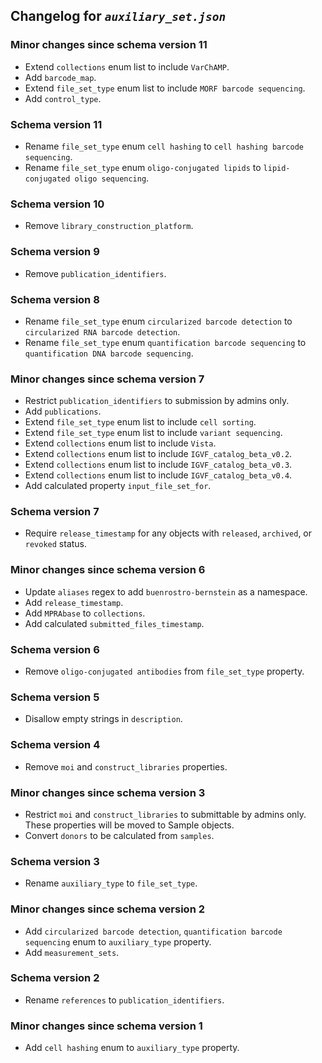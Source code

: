 ## Changelog for *`auxiliary_set.json`*

### Minor changes since schema version 11

* Extend `collections` enum list to include `VarChAMP`.
* Add `barcode_map`.
* Extend `file_set_type` enum list to include `MORF barcode sequencing`.
* Add `control_type`.

### Schema version 11

* Rename `file_set_type` enum `cell hashing` to `cell hashing barcode sequencing`.
* Rename `file_set_type` enum `oligo-conjugated lipids` to `lipid-conjugated oligo sequencing`.

### Schema version 10

* Remove `library_construction_platform`.

### Schema version 9

* Remove `publication_identifiers`.

### Schema version 8

* Rename `file_set_type` enum `circularized barcode detection` to `circularized RNA barcode detection`.
* Rename `file_set_type` enum `quantification barcode sequencing` to `quantification DNA barcode sequencing`.

### Minor changes since schema version 7

* Restrict `publication_identifiers` to submission by admins only.
* Add `publications`.
* Extend `file_set_type` enum list to include `cell sorting`.
* Extend `file_set_type` enum list to include `variant sequencing`.
* Extend `collections` enum list to include `Vista`.
* Extend `collections` enum list to include `IGVF_catalog_beta_v0.2`.
* Extend `collections` enum list to include `IGVF_catalog_beta_v0.3`.
* Extend `collections` enum list to include `IGVF_catalog_beta_v0.4`.
* Add calculated property `input_file_set_for`.

### Schema version 7

* Require `release_timestamp` for any objects with `released`, `archived`, or `revoked` status.

### Minor changes since schema version 6

* Update `aliases` regex to add `buenrostro-bernstein` as a namespace.
* Add `release_timestamp`.
* Add `MPRAbase` to `collections`.
* Add calculated `submitted_files_timestamp`.

### Schema version 6

* Remove `oligo-conjugated antibodies` from `file_set_type` property.

### Schema version 5

* Disallow empty strings in `description`.

### Schema version 4

* Remove `moi` and `construct_libraries` properties.

### Minor changes since schema version 3

* Restrict `moi` and `construct_libraries` to submittable by admins only. These properties will be moved to Sample objects.
* Convert `donors` to be calculated from `samples`.

### Schema version 3

* Rename `auxiliary_type` to `file_set_type`.

### Minor changes since schema version 2

* Add `circularized barcode detection`, `quantification barcode sequencing` enum to `auxiliary_type` property.
* Add `measurement_sets`.

### Schema version 2

* Rename `references` to `publication_identifiers`.

### Minor changes since schema version 1

* Add `cell hashing` enum to `auxiliary_type` property.
